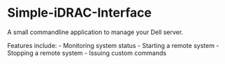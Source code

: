# Simple-iDRAC-Interface
A small commandline application to manage your Dell server.

Features include:
	- Monitoring system status
	- Starting a remote system
	- Stopping a remote system
	- Issuing custom commands

